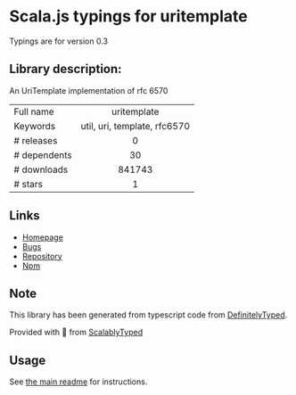 
# Scala.js typings for uritemplate

Typings are for version 0.3

## Library description:
An UriTemplate implementation of rfc 6570

|                    |                 |
| ------------------ | :-------------: |
| Full name          | uritemplate |
| Keywords           | util, uri, template, rfc6570 |
| # releases         | 0 |
| # dependents       | 30 |
| # downloads        | 841743 |
| # stars            | 1 |

## Links
- [Homepage](https://www.github.com/fxa/uritemplate-js)
- [Bugs](https://github.com/fxa/uritemplate-js/issues)
- [Repository](https://github.com/fxa/uritemplate-js)
- [Npm](https://www.npmjs.com/package/uritemplate)
    


## Note
This library has been generated from typescript code from [DefinitelyTyped](https://definitelytyped.org).

Provided with :purple_heart: from [ScalablyTyped](https://github.com/oyvindberg/ScalablyTyped)

## Usage
See [the main readme](../../readme.md) for instructions.


